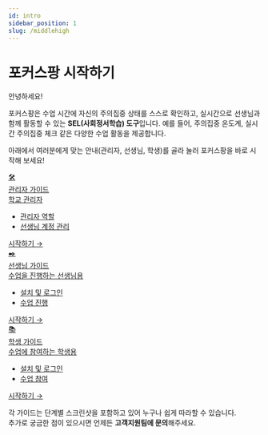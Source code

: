 ```yaml
---
id: intro
sidebar_position: 1
slug: /middlehigh
---
```


# 포커스팡 시작하기

안녕하세요!

포커스팡은 수업 시간에 자신의 주의집중 상태를 스스로 확인하고, 실시간으로 선생님과 함께 활동할 수 있는 **SEL(사회정서학습) 도구**입니다.
예를 들어, 주의집중 온도계, 실시간 주의집중 체크 같은 다양한 수업 활동을 제공합니다.

아래에서 여러분에게 맞는 안내(관리자, 선생님, 학생)를 골라 눌러 포커스팡을 바로 시작해 보세요!

<!-- 카드형 안내: HTML/CSS만 사용, JSX style prop 사용 금지 -->
<div class="fp-card-container fp-card-blue">
  <a class="fp-card" href="/docs/middlehigh/admin-guide">
    <div class="fp-card-icon">🛠️</div>
    <div class="fp-card-title">관리자 가이드</div>
    <div class="fp-card-desc">학교 관리자</div>
    <ul class="fp-card-features">
      <li>관리자 역할</li>
      <li>선생님 계정 관리</li>
    </ul>
    <div class="fp-card-button">시작하기 →</div>
  </a>
  <a class="fp-card" href="/docs/middlehigh/teacher-guide">
    <div class="fp-card-icon">✒️</div>
    <div class="fp-card-title">선생님 가이드</div>
    <div class="fp-card-desc">수업을 진행하는 선생님용</div>
    <ul class="fp-card-features">
      <li>설치 및 로그인</li>
      <li>수업 진행</li>
    </ul>
    <div class="fp-card-button">시작하기 →</div>
  </a>
  <a class="fp-card" href="/docs/middlehigh/student-guide">
    <div class="fp-card-icon">📚</div>
    <div class="fp-card-title">학생 가이드</div>
    <div class="fp-card-desc">수업에 참여하는 학생용</div>
    <ul class="fp-card-features">
      <li>설치 및 로그인</li>
      <li>수업 참여</li>
    </ul>
    <div class="fp-card-button">시작하기 →</div>
  </a>
</div>

각 가이드는 단계별 스크린샷을 포함하고 있어 누구나 쉽게 따라할 수 있습니다.\
추가로 궁금한 점이 있으시면 언제든 **고객지원팀에 문의**해주세요.
